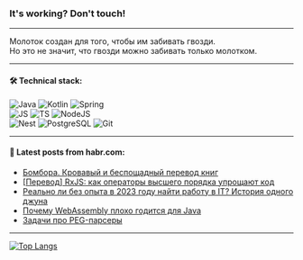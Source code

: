 ### It's working? Don't touch!

---
Молоток создан для того, чтобы им забивать гвозди. <br>
Но это не значит, что гвозди можно забивать только молотком.

---

#### 🛠️ Technical stack:

![Java](https://img.shields.io/badge/Java-informational?logo=Oracle&style=flat&logoColor=white&color=FF4500)
![Kotlin](https://img.shields.io/badge/Kotlin-informational?logo=Kotlin&style=flat&logoColor=white&color=774D97)
![Spring](https://img.shields.io/badge/SpringBoot-informational?logo=SpringBoot&style=flat&logoColor=white&color=6DB33F) <br>
![JS](https://img.shields.io/badge/JS-informational?logo=javaScript&style=flat&logoColor=black&color=F7Df1E)
![TS](https://img.shields.io/badge/TypeScript-informational?logo=typeScript&style=flat&logoColor=black&color=0667A8)
![NodeJS](https://img.shields.io/badge/NodeJS-informational?logo=node.js&style=flat&logoColor=white&color=70A760) <br>
![Nest](https://img.shields.io/badge/NestJS-informational?logo=NestJS&style=flat&logoColor=white&color=E0234E)
![PostgreSQL](https://img.shields.io/badge/PostgreSQL-informational?logo=PostgreSQL&style=flat&logoColor=white&color=DAA520)
![Git](https://img.shields.io/badge/Git-informational?logo=git&style=flat&logoColor=white&color=778899)

___

#### 💬 Latest posts from habr.com:

<!-- BLOG-POST-LIST:START -->
- [Бомбора. Кровавый и беспощадный перевод книг](https://habr.com/ru/articles/757204/?utm_source=habrahabr&utm_medium=rss&utm_campaign=757204)
- [[Перевод] RxJS: как операторы высшего порядка упрощают код](https://habr.com/ru/articles/757202/?utm_source=habrahabr&utm_medium=rss&utm_campaign=757202)
- [Реально ли без опыта в 2023 году найти работу в IT? История одного джуна](https://habr.com/ru/articles/757184/?utm_source=habrahabr&utm_medium=rss&utm_campaign=757184)
- [Почему WebAssembly плохо годится для Java](https://habr.com/ru/articles/757182/?utm_source=habrahabr&utm_medium=rss&utm_campaign=757182)
- [Задачи про PEG-парсеры](https://habr.com/ru/articles/757174/?utm_source=habrahabr&utm_medium=rss&utm_campaign=757174)
<!-- BLOG-POST-LIST:END -->

---
[![Top Langs](https://github-readme-stats-git-master-advtsetting-gmailcom.vercel.app/api/top-langs/?username=zloylis&langs_count=10&hide_title=false&title_color=e6edf3&size_weight=0.5&count_weight=0.5&layout=compact&hide_border=true&theme=dracula)](https://github.com/zloylis)

<!-- ![GitHub stats](https://github-readme-stats-git-master-advtsetting-gmailcom.vercel.app/api?username=zloylis&show_icons=true&hide_border=true&theme=dracula&hide_title=true&include_all_commits=true&count_private=true&hide=contribs&hide_rank=true) -->

